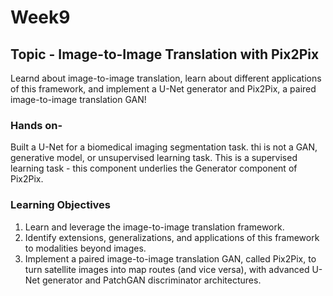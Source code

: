 # Week9

## Topic - Image-to-Image Translation with Pix2Pix

Learnd about image-to-image translation, learn about different applications of this framework, and implement a U-Net generator and Pix2Pix, a paired image-to-image translation GAN!

### Hands on-

Built a U-Net for a biomedical imaging segmentation task. thi is not a GAN, generative model, or unsupervised learning task. This is a supervised learning task - this component underlies the Generator component of Pix2Pix.

### **Learning Objectives**

1. Learn and leverage the image-to-image translation framework.
2. Identify extensions, generalizations, and applications of this framework to modalities beyond images.
3. Implement a paired image-to-image translation GAN, called Pix2Pix, to turn satellite images into map routes (and vice versa), with advanced U-Net generator and PatchGAN discriminator architectures.